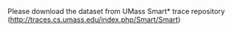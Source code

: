Please download the dataset from UMass Smart* trace repository (http://traces.cs.umass.edu/index.php/Smart/Smart)